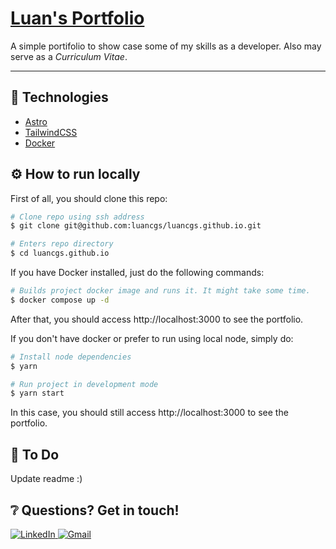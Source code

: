# [Luan's Portfolio](https://luancgs.dev/)

A simple portifolio to show case some of my skills as a developer. Also may serve as a _Curriculum Vitae_.

<hr>

## 🧰 Technologies

- [Astro](https://astro.build/)
- [TailwindCSS](https://tailwindcss.com/)
- [Docker](https://www.docker.com)

## ⚙️ How to run locally

First of all, you should clone this repo:

```sh
# Clone repo using ssh address
$ git clone git@github.com:luancgs/luancgs.github.io.git

# Enters repo directory
$ cd luancgs.github.io
```

If you have Docker installed, just do the following commands:

```sh
# Builds project docker image and runs it. It might take some time.
$ docker compose up -d
```

After that, you should access http://localhost:3000 to see the portfolio.

If you don't have docker or prefer to run using local node, simply do:

```sh
# Install node dependencies
$ yarn

# Run project in development mode
$ yarn start
```

In this case, you should still access http://localhost:3000 to see the portfolio.

## 📝 To Do

Update readme :)

## ❔ Questions? Get in touch!

<p align="left">
  <a href="https://www.linkedin.com/in/luan-carlos-gs/">
    <img src="https://img.shields.io/badge/LinkedIn-0077B5?style=for-the-badge&logo=linkedin&logoColor=white" alt="LinkedIn" />
 </a>
<a href="mailto:luan.carlos.3174@gmail.com">
    <img src="https://img.shields.io/badge/Gmail-D14836?style=for-the-badge&logo=gmail&logoColor=white" alt="Gmail" />
</a>
</p>
